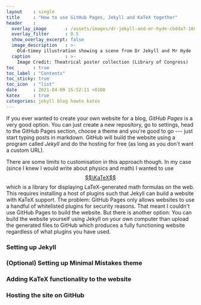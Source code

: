```yaml
---
layout    : single
title     : "How to use GitHub Pages, Jekyll and KaTeX together"
header    : 
  overlay_image       : /assets/images/dr-jekyll-and-mr-hyde-cbdda7-1600.jpg
  overlay_filter      : 0.5
  show_overlay_excerpt: false
  image_description   : >-
    Old-timey illustration showing a scene from Dr Jekyll and Mr Hyde
  caption             : >-
    Image Credit: Theatrical poster collection (Library of Congress)
toc       : true
toc_label : "Contents"
toc_sticky: true
toc_icon  : "list"
date      : 2021-04-09 15:52:11 +0100
katex     : true
categories: jekyll blog howto katex
---
```


If you ever wanted to create your own website for a blog, _GitHub Pages_ is a
very good option.  You can just create a new repository, go to settings, head
to the GitHub Pages section, choose a theme and you're good to go --- just
start typing posts in markdown.  GitHub will build the website using a program
called *Jekyll* and do the hosting for free (as long as you don't want a custom
URL).  

There are some limits to customisation in this approach though.  In my case
(since I knew I would write about physics and math) I wanted to use
[$$\KaTeX$$](https://katex.org/) which is a library for displaying
LaTeX-generated math formulas on the web. This requires installing a host of
plugins such that Jekyll can build a website with KaTeX support.  The problem:
GitHub Pages only allows websites to use a handful of whitelisted plugins for
security reasons. That meant I couldn't use GitHub Pages to build the website.
But there is another option: You can build the website yourself using Jekyll on
your own computer than upload the generated files to GitHub which produces a
fully functioning website regardless of what plugins you have used.

### Setting up Jekyll


### (Optional) Setting up Minimal Mistakes theme


### Adding KaTeX functionality to the website


### Hosting the site on GitHub
